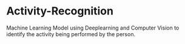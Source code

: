 # Activity-Recognition
Machine Learning Model using Deeplearning and Computer Vision to identify the activity being performed by the person.
